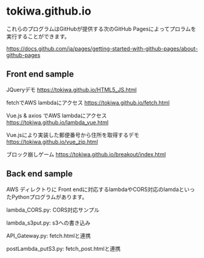 # tokiwa.github.io
これらのプログラムはGitHubが提供する次のGitHub Pagesによってプロラムを実行することができます。

https://docs.github.com/ja/pages/getting-started-with-github-pages/about-github-pages

## Front end sample
JQueryデモ
https://tokiwa.github.io/HTML5_JS.html

fetchでAWS lambdaにアクセス
https://tokiwa.github.io/fetch.html

Vue.js & axios でAWS lambdaにアクセス
https://tokiwa.github.io/lambda_vue.html

Vue.jsにより実装した郵便番号から住所を取得するデモ
https://tokiwa.github.io/vue_zip.html

ブロック崩しゲーム
https://tokiwa.github.io/breakout/index.html

## Back end sample
AWS ディレクトりに Front endに対応するlambdaやCORS対応のlamdaといったPythonプログラムがあります。

lambda_CORS.py: CORS対応サンプル

lambda_s3put.py: s3への書き込み

API_Gateway.py: fetch.htmlと連携

postLambda_putS3.py: fetch_post.htmlと連携

